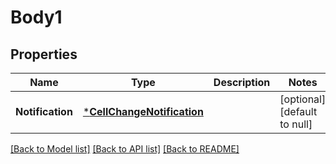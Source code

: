# Body1

## Properties
Name | Type | Description | Notes
------------ | ------------- | ------------- | -------------
**Notification** | [***CellChangeNotification**](CellChangeNotification.md) |  | [optional] [default to null]

[[Back to Model list]](../README.md#documentation-for-models) [[Back to API list]](../README.md#documentation-for-api-endpoints) [[Back to README]](../README.md)


